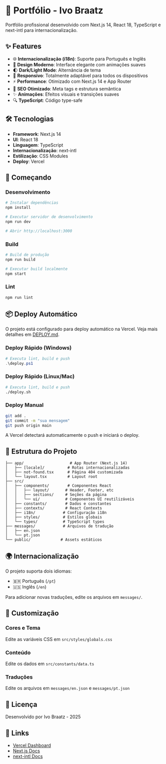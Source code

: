 # 🚀 Portfólio - Ivo Braatz

Portfólio profissional desenvolvido com Next.js 14, React 18, TypeScript e next-intl para internacionalização.

## ✨ Features

- 🌐 **Internacionalização (i18n)**: Suporte para Português e Inglês
- 🎨 **Design Moderno**: Interface elegante com animações suaves
- 🌓 **Dark/Light Mode**: Alternância de tema
- 📱 **Responsivo**: Totalmente adaptável para todos os dispositivos
- ⚡ **Performance**: Otimizado com Next.js 14 e App Router
- 🎯 **SEO Otimizado**: Meta tags e estrutura semântica
- ✨ **Animações**: Efeitos visuais e transições suaves
- 🔍 **TypeScript**: Código type-safe

## 🛠️ Tecnologias

- **Framework**: Next.js 14
- **UI**: React 18
- **Linguagem**: TypeScript
- **Internacionalização**: next-intl
- **Estilização**: CSS Modules
- **Deploy**: Vercel

## 🚀 Começando

### Desenvolvimento

```bash
# Instalar dependências
npm install

# Executar servidor de desenvolvimento
npm run dev

# Abrir http://localhost:3000
```

### Build

```bash
# Build de produção
npm run build

# Executar build localmente
npm start
```

### Lint

```bash
npm run lint
```

## 📦 Deploy Automático

O projeto está configurado para deploy automático na Vercel. Veja mais detalhes em [DEPLOY.md](./DEPLOY.md).

### Deploy Rápido (Windows)

```powershell
# Executa lint, build e push
.\deploy.ps1
```

### Deploy Rápido (Linux/Mac)

```bash
# Executa lint, build e push
./deploy.sh
```

### Deploy Manual

```bash
git add .
git commit -m "sua mensagem"
git push origin main
```

A Vercel detectará automaticamente o push e iniciará o deploy.

## 📁 Estrutura do Projeto

```
├── app/                    # App Router (Next.js 14)
│   ├── [locale]/          # Rotas internacionalizadas
│   ├── not-found.tsx      # Página 404 customizada
│   └── layout.tsx         # Layout root
├── src/
│   ├── components/        # Componentes React
│   │   ├── layout/       # Header, Footer, etc
│   │   ├── sections/     # Seções da página
│   │   └── ui/           # Componentes UI reutilizáveis
│   ├── constants/        # Dados e constantes
│   ├── contexts/         # React Contexts
│   ├── i18n/            # Configuração i18n
│   ├── styles/          # Estilos globais
│   └── types/           # TypeScript types
├── messages/            # Arquivos de tradução
│   ├── en.json
│   └── pt.json
└── public/             # Assets estáticos
```

## 🌍 Internacionalização

O projeto suporta dois idiomas:
- 🇧🇷 Português (`/pt`)
- 🇺🇸 Inglês (`/en`)

Para adicionar novas traduções, edite os arquivos em `messages/`.

## 🎨 Customização

### Cores e Tema

Edite as variáveis CSS em `src/styles/globals.css`

### Conteúdo

Edite os dados em `src/constants/data.ts`

### Traduções

Edite os arquivos em `messages/en.json` e `messages/pt.json`

## 📝 Licença

Desenvolvido por Ivo Braatz - 2025

## 🔗 Links

- [Vercel Dashboard](https://vercel.com/dashboard)
- [Next.js Docs](https://nextjs.org/docs)
- [next-intl Docs](https://next-intl-docs.vercel.app/)
